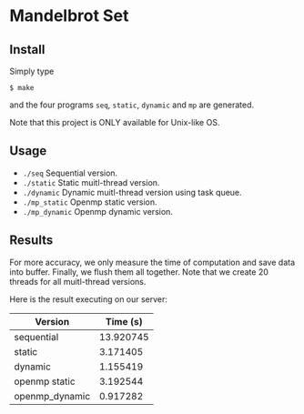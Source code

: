 # Mandelbrot Set

## Install

Simply type

    $ make

and the four programs `seq`, `static`, `dynamic` and `mp` are generated.

Note that this project is ONLY available for Unix-like OS.

## Usage

- `./seq` Sequential version.
- `./static` Static muitl-thread version.
- `./dynamic` Dynamic muitl-thread version using task queue.
- `./mp_static` Openmp static version.
- `./mp_dynamic` Openmp dynamic version.

## Results

For more accuracy, we only measure the time of computation and save data into buffer. Finally, we flush them all together. Note that we create 20 threads for all muitl-thread versions.

Here is the result executing on our server:

Version    | Time (s)  |
---------- | --------- |
sequential | 13.920745 |
static     | 3.171405  |
dynamic    | 1.155419  |
openmp static | 3.192544 |
openmp_dynamic | 0.917282 |

